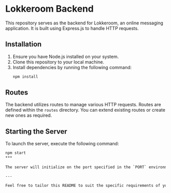# Lokkeroom Backend

This repository serves as the backend for Lokkeroom, an online messaging application. It is built using Express.js to handle HTTP requests.

## Installation

1. Ensure you have Node.js installed on your system.
2. Clone this repository to your local machine.
3. Install dependencies by running the following command:
   ```bash
   npm install

## Routes

The backend utilizes routes to manage various HTTP requests. Routes are defined within the `routes` directory. You can extend existing routes or create new ones as required.

## Starting the Server

To launch the server, execute the following command:

```bash
npm start
***
  
The server will initialize on the port specified in the `PORT` environment variable. If no port is specified, it will default to port 3000.

---

Feel free to tailor this README to suit the specific requirements of your project. Ensure all essential information is included for developers to comprehend and effectively utilize the Lokkeroom backend.
